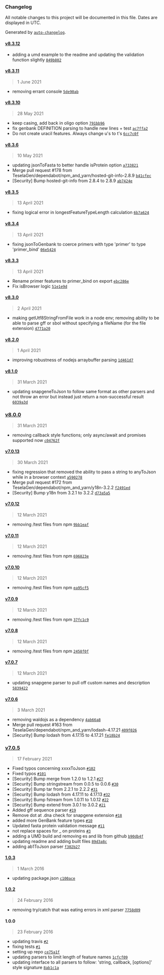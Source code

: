 ### Changelog

All notable changes to this project will be documented in this file. Dates are displayed in UTC.

Generated by [`auto-changelog`](https://github.com/CookPete/auto-changelog).

#### [v8.3.12](https://github.com/TeselaGen/ve-sequence-parsers/compare/v8.3.11...v8.3.12)

- adding a umd example to the readme and updating the validation function slightly [`849b802`](https://github.com/TeselaGen/ve-sequence-parsers/commit/849b802f4307926d6788b79d290a9a32a0aa55ef)

#### [v8.3.11](https://github.com/TeselaGen/ve-sequence-parsers/compare/v8.3.10...v8.3.11)

> 1 June 2021

- removing errant console [`5de90ab`](https://github.com/TeselaGen/ve-sequence-parsers/commit/5de90ab7d33628a7319f649c719b6d4a91b26f69)

#### [v8.3.10](https://github.com/TeselaGen/ve-sequence-parsers/compare/v8.3.6...v8.3.10)

> 28 May 2021

- keep casing, add back in oligo option [`791bb96`](https://github.com/TeselaGen/ve-sequence-parsers/commit/791bb96f9f64aac1c96101d8414044fc3df6559f)
- fix genbank DEFINITION parsing to handle new lines + test [`ac7ffa2`](https://github.com/TeselaGen/ve-sequence-parsers/commit/ac7ffa231eeac4888575657c5332ae0e361512a4)
- Do not create uracil features. Always change u's to t's [`6cc7c0f`](https://github.com/TeselaGen/ve-sequence-parsers/commit/6cc7c0fd2b9016240478850b285f782e3517f79a)

#### [v8.3.6](https://github.com/TeselaGen/ve-sequence-parsers/compare/v8.3.5...v8.3.6)

> 10 May 2021

- updating jsonToFasta to better handle isProtein option [`a733821`](https://github.com/TeselaGen/ve-sequence-parsers/commit/a7338217b29890243493f51514fb16cce53f8291)
- Merge pull request #178 from TeselaGen/dependabot/npm_and_yarn/hosted-git-info-2.8.9 [`b41cfec`](https://github.com/TeselaGen/ve-sequence-parsers/commit/b41cfec1ded1bdf1e7815c6f1a1b17424f26fe10)
- [Security] Bump hosted-git-info from 2.8.4 to 2.8.9 [`ab7424e`](https://github.com/TeselaGen/ve-sequence-parsers/commit/ab7424e30992a7019b60016bcfee4a0566e387eb)

#### [v8.3.5](https://github.com/TeselaGen/ve-sequence-parsers/compare/v8.3.4...v8.3.5)

> 13 April 2021

- fixing logical error in longestFeatureTypeLength calculation [`6b7a624`](https://github.com/TeselaGen/ve-sequence-parsers/commit/6b7a6242d4f97a3a96df176033dafad6aa5a6666)

#### [v8.3.4](https://github.com/TeselaGen/ve-sequence-parsers/compare/v8.3.3...v8.3.4)

> 13 April 2021

- fixing jsonToGenbank to coerce primers with type 'primer' to type 'primer_bind' [`06e5424`](https://github.com/TeselaGen/ve-sequence-parsers/commit/06e5424043d9061fcb13360bc672a6d08c81e59a)

#### [v8.3.3](https://github.com/TeselaGen/ve-sequence-parsers/compare/v8.3.0...v8.3.3)

> 13 April 2021

- Rename primer features to primer_bind on export [`ebc286e`](https://github.com/TeselaGen/ve-sequence-parsers/commit/ebc286e923a47c2ab91a90ad699e023548777d84)
- Fix isBrowser logic [`51e1e9d`](https://github.com/TeselaGen/ve-sequence-parsers/commit/51e1e9d5771c0c5590141a110a1bfd18aa4e79a9)

#### [v8.3.0](https://github.com/TeselaGen/ve-sequence-parsers/compare/v8.2.0...v8.3.0)

> 2 April 2021

- making getUtf8StringFromFile work in a node env; removing ability to be able to parse gff or sbol without specifying a fileName (for the file extension) [`4771a20`](https://github.com/TeselaGen/ve-sequence-parsers/commit/4771a200d2ca563e99c74a8a93c8e0445b10b52c)

#### [v8.2.0](https://github.com/TeselaGen/ve-sequence-parsers/compare/v8.1.0...v8.2.0)

> 1 April 2021

- improving robustness of nodejs arraybuffer parsing [`1d461d7`](https://github.com/TeselaGen/ve-sequence-parsers/commit/1d461d76104661e7805db099ea4ae15310bd5a64)

#### [v8.1.0](https://github.com/TeselaGen/ve-sequence-parsers/compare/v8.0.0...v8.1.0)

> 31 March 2021

- updating snapgeneToJson to follow same format as other parsers and not throw an error but instead just return a non-successful result [`6039a3d`](https://github.com/TeselaGen/ve-sequence-parsers/commit/6039a3d25973bae729a41f827fec8189b49c9a16)

### [v8.0.0](https://github.com/TeselaGen/ve-sequence-parsers/compare/v7.0.13...v8.0.0)

> 31 March 2021

- removing callback style functions; only async/await and promises supported now [`c04762f`](https://github.com/TeselaGen/ve-sequence-parsers/commit/c04762f122e909a43d5283451a335d97fce35368)

#### [v7.0.13](https://github.com/TeselaGen/ve-sequence-parsers/compare/v7.0.12...v7.0.13)

> 30 March 2021

- fixing regression that removed the ability to pass a string to anyToJson while in a browser context [`a590278`](https://github.com/TeselaGen/ve-sequence-parsers/commit/a59027822cbfd44ac3ae5fd81df94a7a59b45a56)
- Merge pull request #172 from TeselaGen/dependabot/npm_and_yarn/y18n-3.2.2 [`f2491ed`](https://github.com/TeselaGen/ve-sequence-parsers/commit/f2491edb6adbc2249111d5d49f8ffcc78bc7cad7)
- [Security] Bump y18n from 3.2.1 to 3.2.2 [`d73a5a5`](https://github.com/TeselaGen/ve-sequence-parsers/commit/d73a5a5fe0db7491b88284fc5475302079c704f2)

#### [v7.0.12](https://github.com/TeselaGen/ve-sequence-parsers/compare/v7.0.11...v7.0.12)

> 12 March 2021

- removing /test files from npm [`9bb1eaf`](https://github.com/TeselaGen/ve-sequence-parsers/commit/9bb1eaf32b5fbbff2139b23abfc0e4af20973289)

#### [v7.0.11](https://github.com/TeselaGen/ve-sequence-parsers/compare/v7.0.10...v7.0.11)

> 12 March 2021

- removing /test files from npm [`696823e`](https://github.com/TeselaGen/ve-sequence-parsers/commit/696823ea6130a6339a8c5032b04b4a286413d40e)

#### [v7.0.10](https://github.com/TeselaGen/ve-sequence-parsers/compare/v7.0.9...v7.0.10)

> 12 March 2021

- removing /test files from npm [`ea95cf5`](https://github.com/TeselaGen/ve-sequence-parsers/commit/ea95cf55edc6b8e88f113ad4128e6efa9f6cb595)

#### [v7.0.9](https://github.com/TeselaGen/ve-sequence-parsers/compare/v7.0.8...v7.0.9)

> 12 March 2021

- removing /test files from npm [`37fc1c9`](https://github.com/TeselaGen/ve-sequence-parsers/commit/37fc1c975fb3cdee75159b22639e3db5d08a70d0)

#### [v7.0.8](https://github.com/TeselaGen/ve-sequence-parsers/compare/v7.0.7...v7.0.8)

> 12 March 2021

- removing /test files from npm [`2458f0f`](https://github.com/TeselaGen/ve-sequence-parsers/commit/2458f0f0ed14705ca04b9d63c60de06f6e5174f0)

#### [v7.0.7](https://github.com/TeselaGen/ve-sequence-parsers/compare/v7.0.6...v7.0.7)

> 12 March 2021

- updating snapgene parser to pull off custom names and description [`5839422`](https://github.com/TeselaGen/ve-sequence-parsers/commit/58394225beaccb3750cf0d9255d96d4b48051daa)

#### [v7.0.6](https://github.com/TeselaGen/ve-sequence-parsers/compare/v7.0.5...v7.0.6)

> 3 March 2021

- removing waldojs as a dependency [`4ab66a8`](https://github.com/TeselaGen/ve-sequence-parsers/commit/4ab66a8937983180dbac68f8e5c89715dd070f78)
- Merge pull request #163 from TeselaGen/dependabot/npm_and_yarn/lodash-4.17.21 [`409f026`](https://github.com/TeselaGen/ve-sequence-parsers/commit/409f026dc590d35289b37a445e5eafa6664f32ee)
- [Security] Bump lodash from 4.17.15 to 4.17.21 [`fe18b24`](https://github.com/TeselaGen/ve-sequence-parsers/commit/fe18b2450537756ccf1e46590f78bac2d9fa3211)

### [v7.0.5](https://github.com/TeselaGen/ve-sequence-parsers/compare/1.0.3...v7.0.5)

> 17 February 2021

- Fixed typos concerning xxxxToJson [`#102`](https://github.com/TeselaGen/ve-sequence-parsers/pull/102)
- Fixed typos [`#101`](https://github.com/TeselaGen/ve-sequence-parsers/pull/101)
- [Security] Bump merge from 1.2.0 to 1.2.1 [`#27`](https://github.com/TeselaGen/ve-sequence-parsers/pull/27)
- [Security] Bump stringstream from 0.0.5 to 0.0.6 [`#30`](https://github.com/TeselaGen/ve-sequence-parsers/pull/30)
- [Security] Bump tar from 2.2.1 to 2.2.2 [`#31`](https://github.com/TeselaGen/ve-sequence-parsers/pull/31)
- [Security] Bump lodash from 4.17.11 to 4.17.13 [`#32`](https://github.com/TeselaGen/ve-sequence-parsers/pull/32)
- [Security] Bump fstream from 1.0.11 to 1.0.12 [`#22`](https://github.com/TeselaGen/ve-sequence-parsers/pull/22)
- [Security] Bump extend from 3.0.1 to 3.0.2 [`#21`](https://github.com/TeselaGen/ve-sequence-parsers/pull/21)
- Added gff sequence parser [`#19`](https://github.com/TeselaGen/ve-sequence-parsers/pull/19)
- Remove dot at .dna check for snapgene extension [`#18`](https://github.com/TeselaGen/ve-sequence-parsers/pull/18)
- added more GenBank feature types [`#10`](https://github.com/TeselaGen/ve-sequence-parsers/pull/10)
- Updated fasta protein validation message [`#11`](https://github.com/TeselaGen/ve-sequence-parsers/pull/11)
- not replace spaces for _ on proteins [`#3`](https://github.com/TeselaGen/ve-sequence-parsers/pull/3)
- adding a UMD build and removing es and lib from github [`b90db4f`](https://github.com/TeselaGen/ve-sequence-parsers/commit/b90db4fd27ff68279cab5a998b067780cda6a7b2)
- updating readme and adding built files [`89d3a8c`](https://github.com/TeselaGen/ve-sequence-parsers/commit/89d3a8c2969bba954e7c322bf3884654e34d687a)
- adding ab1ToJson parser [`f302b27`](https://github.com/TeselaGen/ve-sequence-parsers/commit/f302b2720f8b59ad171195ae12cfe7b487fc0b6d)

#### [1.0.3](https://github.com/TeselaGen/ve-sequence-parsers/compare/1.0.2...1.0.3)

> 1 March 2016

- updating package.json [`c100ace`](https://github.com/TeselaGen/ve-sequence-parsers/commit/c100ace89897de384a446673bdee62fc7887cdfa)

#### [1.0.2](https://github.com/TeselaGen/ve-sequence-parsers/compare/1.0.0...1.0.2)

> 24 February 2016

- removing try/catch that was eating errors in xml parser [`7758d09`](https://github.com/TeselaGen/ve-sequence-parsers/commit/7758d09a0165236bb877e3265f1cffb549fb2af6)

#### 1.0.0

> 23 February 2016

- updating travis [`#2`](https://github.com/TeselaGen/ve-sequence-parsers/pull/2)
- fixing tests [`#1`](https://github.com/TeselaGen/ve-sequence-parsers/pull/1)
- setting up repo [`ce75a1f`](https://github.com/TeselaGen/ve-sequence-parsers/commit/ce75a1f17ea45351d89b0616b6853d2415ab3c10)
- updating parsers to limit length of feature names [`1cfcf09`](https://github.com/TeselaGen/ve-sequence-parsers/commit/1cfcf093dc089b20a9150e760e3dc9b3baef60b7)
- updating interface to all parsers to follow: 'string, callback, [options]' style signature [`8ab1c1a`](https://github.com/TeselaGen/ve-sequence-parsers/commit/8ab1c1ad31340a98810a7b7af4c00fa17af5d404)
